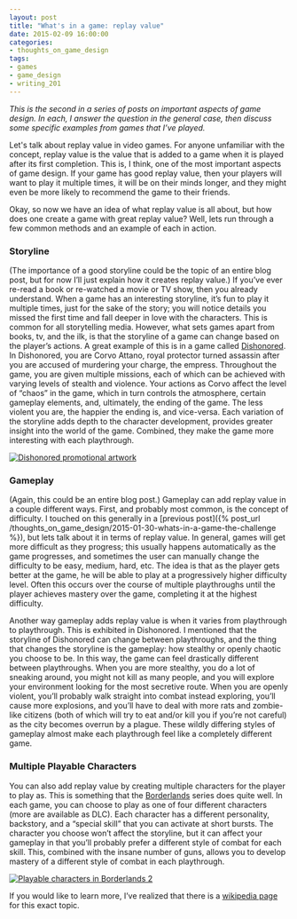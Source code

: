 ```yaml
---
layout: post
title: "What's in a game: replay value"
date: 2015-02-09 16:00:00
categories:
- thoughts_on_game_design
tags:
- games
- game_design
- writing_201
---
```


*This is the second in a series of posts on important aspects of game design. In each, I answer the question in the general case, then discuss some specific examples from games that I’ve played.*


Let's talk about replay value in video games. For anyone unfamiliar with the concept, replay value is the value that is added to a game when it is played after its first completion. This is, I think, one of the most important aspects of game design. If your game has good replay value, then your players will want to play it multiple times, it will be on their minds longer, and they might even be more likely to recommend the game to their friends.

<!--more-->

Okay, so now we have an idea of what replay value is all about, but how does one create a game with great replay value? Well, lets run through a few common methods and an example of each in action.


### Storyline
(The importance of a good storyline could be the topic of an entire blog post, but for now I’ll just explain how it creates replay value.) If you’ve ever re-read a book or re-watched a movie or TV show, then you already understand. When a game has an interesting storyline, it’s fun to play it multiple times, just for the sake of the story; you will notice details you missed the first time and fall deeper in love with the characters. This is common for all storytelling media. However, what sets games apart from books, tv, and the ilk, is that the storyline of a game can change based on the player’s actions. A great example of this is in a game called [Dishonored][dishonored-wikipedia]. In Dishonored, you are Corvo Attano, royal protector turned assassin after you are accused of murdering your charge, the empress. Throughout the game, you are given multiple missions, each of which can be achieved with varying levels of stealth and violence. Your actions as Corvo affect the level of “chaos” in the game, which in turn controls the atmosphere, certain gameplay elements, and, ultimately, the ending of the game. The less violent you are, the happier the ending is, and vice-versa. Each variation of the storyline adds depth to the character development, provides greater insight into the world of the game. Combined, they make the game more interesting with each playthrough.

[![Dishonored promotional artwork][dishonored-image]][dishonored-video]

### Gameplay
(Again, this could be an entire blog post.) Gameplay can add replay value in a couple different ways. First, and probably most common, is the concept of difficulty. I touched on this generally in a [previous post]({% post_url /thoughts_on_game_design/2015-01-30-whats-in-a-game-the-challenge %}), but lets talk about it in terms of replay value. In general, games will get more difficult as they progress; this usually happens automatically as the game progresses, and sometimes the user can manually change the difficulty to be easy, medium, hard, etc. The idea is that as the player gets better at the game, he will be able to play at a progressively higher difficulty level. Often this occurs over the course of multiple playthroughs until the player achieves mastery over the game, completing it at the highest difficulty.


Another way gameplay adds replay value is when it varies from playthrough to playthrough. This is exhibited in Dishonored. I mentioned that the storyline of Dishonored can change between playthroughs, and the thing that changes the storyline is the gameplay: how stealthy or openly chaotic you choose to be. In this way, the game can feel drastically different between playthroughs. When you are more stealthy, you do a lot of sneaking around, you might not kill as many people, and you will explore your environment looking for the most secretive route. When you are openly violent, you’ll probably walk straight into combat instead exploring, you’ll cause more explosions, and you’ll have to deal with more rats and zombie-like citizens (both of which will try to eat and/or kill you if you’re not careful) as the city becomes overrun by a plague. These wildly differing styles of gameplay almost make each playthrough feel like a completely different game.


### Multiple Playable Characters
You can also add replay value by creating multiple characters for the player to play as. This is something that the [Borderlands][borderlands-wikipedia] series does quite well. In each game, you can choose to play as one of four different characters (more are available as DLC). Each character has a different personality, backstory, and a “special skill” that you can activate at short bursts. The character you choose won’t affect the storyline, but it can affect your gameplay in that you’ll probably prefer a different style of combat for each skill. This, combined with the insane number of guns, allows you to develop mastery of a different style of combat in each playthrough.

[![Playable characters in Borderlands 2][borderlands-2-image]][borderlands-2-video]


If you would like to learn more, I’ve realized that there is a [wikipedia page][replay-value-wikipedia] for this exact topic.


[dishonored-wikipedia]: http://en.wikipedia.org/wiki/Dishonored
[dishonored-image]: http://vignette4.wikia.nocookie.net/dishonoredvideogame/images/c/cd/Dishonored_%28Corvo%29.jpg/revision/latest?cb=20120811222012
[dishonored-video]: http://youtu.be/E1HlYTukh9A

[borderlands-wikipedia]: http://en.wikipedia.org/wiki/Borderlands
[borderlands-2-image]: http://static.gamespot.com/uploads/original/mig/5/2/8/3/2045283-638784_20130702_002.jpg
[borderlands-2-video]: http://youtu.be/nicvyhrmTDs
  
[replay-value-wikipedia]: http://en.wikipedia.org/wiki/Replay_value
